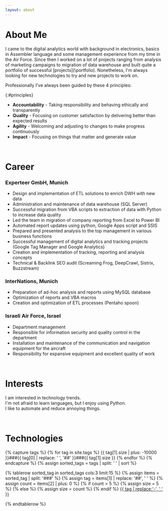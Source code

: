 ```yaml
---
layout: about 
---
```


# About Me
I came to the digital analytics world with background in electronics, basics in Assembler language and some management experience from my time in the Air Force. Since then I worked on a lot of projects ranging from analysis of marketing campaigns to migration of data warehouse and built quite a portfolio of successful [projects](\portfolio\). Nonetheless, I'm always looking for new technologies to try and new projects to work on.

Professionally I've always been guided by these 4 principles:

{:#principles}
- **Accountability** - Taking responsibility and behaving ethically and transparently
- **Quality** - Focusing on customer satisfaction by delivering better than expected results 
- **Agility** - Welcoming and adjusting to changes to make progress continuously
- **Impact** - Focusing on things that matter and generate value



<br/>

# Career


### Experteer GmbH, Munich 
* Design and implementation of ETL solutions to enrich DWH with new data
* Administration and maintenance of data warehouse (SQL Server)
* Successful migration from VBA scripts to extraction of data with Python to increase data quality
* Led the team in migration of company reporting from Excel to Power BI
* Automated report updates using python, Google Apps script and SSIS
* Prepared and presented analysis to the top management in various business functions
* Successful management of digital analytics and tracking projects (Google Tag Manager and Google Analytics)
* Creation and implementation of tracking, reporting and analysis concepts
* Technical & Backlink SEO audit (Screaming Frog, DeepCrawl, Sistrix, Buzzstream)


### InterNations, Munich
* Preparation of ad-hoc analysis and reports using MySQL database
* Optimization of reports and VBA macros
* Creation and optimization of ETL processes (Pentaho spoon)


###  Israeli Air Force, Israel
* Department management
* Responsible for information security and quality control in the department
* Installation and maintenance of the communication and navigation equipment for the aircraft
* Responsibility for expansive equipment and excellent quality of work

<br/>

# Interests
I am interested in technology trends.  
I'm not afraid to learn languages, but I enjoy using Python.  
I like to automate and reduce annoying things.  

<br/>

# Technologies

<table>
{% capture tags %}
{% for tag in site.tags %}
{{ tag[1].size | plus: -10000 }}###{{ tag[0] | replace: ' ', '##' }}###{{ tag[1].size }}
{% endfor %}
{% endcapture %}
{% assign sorted_tags = tags | split: ' ' | sort %}


{% tablerow sorted_tag in sorted_tags  cols:3 limit:15 %}
{% assign items = sorted_tag | split: '###' %}
{% assign tag = items[1] | replace: '##', ' ' %}
{% assign count = items[2] | plus: 0 %}
{% if count > 5 %}
{% assign size = 5 %}
{% else %}
{% assign size = count %}
{% endif %}
<span class="tag-size-3">
<a class="tag-link" href="/tags/{{ tag | slugify }}" rel="tag">{{ tag | replace:'-', ' ' }}</a> 
</span>


{% endtablerow %}
</table>

